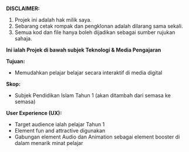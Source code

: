 **DISCLAIMER:**
1. Projek ini adalah hak milik saya.
2. Sebarang cetak rompak dan pengklonan adalah dilarang sama sekali.
3. Semua kod dan file hanya boleh dijadikan sebagai sumber rujukan sahaja.
   
**Ini ialah Projek di bawah subjek Teknologi & Media Pengajaran**

**Tujuan:**
- Memudahkan pelajar belajar secara interaktif di media digital

**Skop:**
- Subjek Pendidikan Islam Tahun 1 (akan ditambah dari semasa ke semasa)

**User Experience (UX):**
- Target audience ialah pelajar Tahun 1
- Element fun and attractive digunakan
- Gabungan element Audio dan Animation sebagai element booster di dalam menarik minat pelajar
